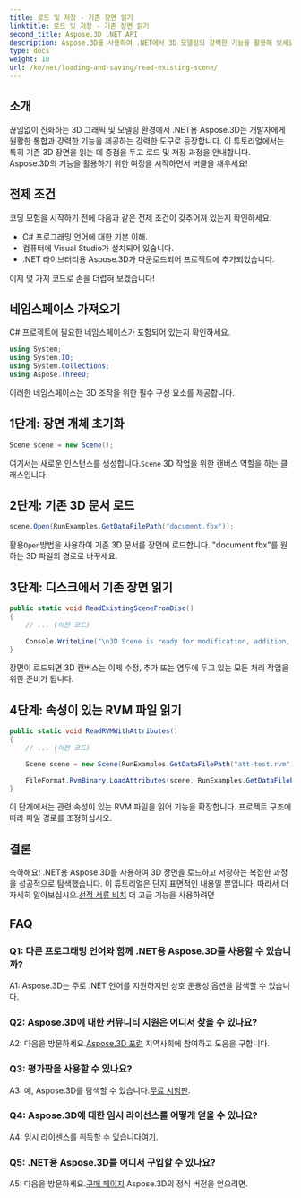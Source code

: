 ```yaml
---
title: 로드 및 저장 - 기존 장면 읽기
linktitle: 로드 및 저장 - 기존 장면 읽기
second_title: Aspose.3D .NET API
description: Aspose.3D를 사용하여 .NET에서 3D 모델링의 강력한 기능을 활용해 보세요. 손쉽게 장면을 로드, 저장 및 조작할 수 있습니다. 무한한 가능성의 세계로 뛰어들어보세요.
type: docs
weight: 18
url: /ko/net/loading-and-saving/read-existing-scene/
---
```

## 소개

끊임없이 진화하는 3D 그래픽 및 모델링 환경에서 .NET용 Aspose.3D는 개발자에게 원활한 통합과 강력한 기능을 제공하는 강력한 도구로 등장합니다. 이 튜토리얼에서는 특히 기존 3D 장면을 읽는 데 중점을 두고 로드 및 저장 과정을 안내합니다. Aspose.3D의 기능을 활용하기 위한 여정을 시작하면서 버클을 채우세요!

## 전제 조건

코딩 모험을 시작하기 전에 다음과 같은 전제 조건이 갖추어져 있는지 확인하세요.

- C# 프로그래밍 언어에 대한 기본 이해.
- 컴퓨터에 Visual Studio가 설치되어 있습니다.
- .NET 라이브러리용 Aspose.3D가 다운로드되어 프로젝트에 추가되었습니다.

이제 몇 가지 코드로 손을 더럽혀 보겠습니다!

## 네임스페이스 가져오기

C# 프로젝트에 필요한 네임스페이스가 포함되어 있는지 확인하세요.

```csharp
using System;
using System.IO;
using System.Collections;
using Aspose.ThreeD;
```

이러한 네임스페이스는 3D 조작을 위한 필수 구성 요소를 제공합니다.

## 1단계: 장면 개체 초기화

```csharp
Scene scene = new Scene();
```

 여기서는 새로운 인스턴스를 생성합니다.`Scene` 3D 작업을 위한 캔버스 역할을 하는 클래스입니다.

## 2단계: 기존 3D 문서 로드

```csharp
scene.Open(RunExamples.GetDataFilePath("document.fbx"));
```

 활용`Open`방법을 사용하여 기존 3D 문서를 장면에 로드합니다. "document.fbx"를 원하는 3D 파일의 경로로 바꾸세요.

## 3단계: 디스크에서 기존 장면 읽기

```csharp
public static void ReadExistingSceneFromDisc()
{
    // ... (이전 코드)

    Console.WriteLine("\n3D Scene is ready for modification, addition, or processing purposes.");
}
```

장면이 로드되면 3D 캔버스는 이제 수정, 추가 또는 염두에 두고 있는 모든 처리 작업을 위한 준비가 됩니다.

## 4단계: 속성이 있는 RVM 파일 읽기

```csharp
public static void ReadRVMWithAttributes()
{
    // ... (이전 코드)

    Scene scene = new Scene(RunExamples.GetDataFilePath("att-test.rvm"));

    FileFormat.RvmBinary.LoadAttributes(scene, RunExamples.GetDataFilePath("att-test.att"));
}
```

이 단계에서는 관련 속성이 있는 RVM 파일을 읽어 기능을 확장합니다. 프로젝트 구조에 따라 파일 경로를 조정하십시오.

## 결론

 축하해요! .NET용 Aspose.3D를 사용하여 3D 장면을 로드하고 저장하는 복잡한 과정을 성공적으로 탐색했습니다. 이 튜토리얼은 단지 표면적인 내용일 뿐입니다. 따라서 더 자세히 알아보십시오.[선적 서류 비치](https://reference.aspose.com/3d/net/) 더 고급 기능을 사용하려면

## FAQ

### Q1: 다른 프로그래밍 언어와 함께 .NET용 Aspose.3D를 사용할 수 있습니까?

A1: Aspose.3D는 주로 .NET 언어를 지원하지만 상호 운용성 옵션을 탐색할 수 있습니다.

### Q2: Aspose.3D에 대한 커뮤니티 지원은 어디서 찾을 수 있나요?

 A2: 다음을 방문하세요.[Aspose.3D 포럼](https://forum.aspose.com/c/3d/18) 지역사회에 참여하고 도움을 구합니다.

### Q3: 평가판을 사용할 수 있나요?

A3: 예, Aspose.3D를 탐색할 수 있습니다.[무료 시험판](https://releases.aspose.com/).

### Q4: Aspose.3D에 대한 임시 라이선스를 어떻게 얻을 수 있나요?

 A4: 임시 라이센스를 취득할 수 있습니다[여기](https://purchase.aspose.com/temporary-license/).

### Q5: .NET용 Aspose.3D를 어디서 구입할 수 있나요?

A5: 다음을 방문하세요.[구매 페이지](https://purchase.aspose.com/buy) Aspose.3D의 정식 버전을 얻으려면.